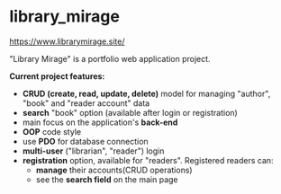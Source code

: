 # library_mirage
<a>https://www.librarymirage.site/</a>

"Library Mirage" is a portfolio web application project.
 
<b>Current project features:</b>
    <ul>
        <li><b>CRUD (create, read, update, delete)</b> model for managing "author", "book" and "reader account" data</li>
        <li><b>search</b> "book" option (available after login or registration)</li>
        <li>main focus on the application's <b>back-end</b></li>
        <li><b>OOP</b> code style</li>
        <li>use <b>PDO</b> for database connection</li>
        <li><b>multi-user</b> ("librarian", "reader") login</li>
        <li><b>registration</b> option, available for "readers". Registered
            readers can:
            <ul class="about">
                <li><b>manage</b> their accounts(CRUD operations)</li>
                <li>see the <b>search field</b> on the main page</li>
            </ul>    

